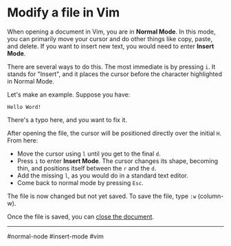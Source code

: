 # Modify a file in Vim

When opening a document in Vim, you are in **Normal Mode**. In this mode, you can primarily move your cursor and do other things like copy, paste, and delete. If you want to insert new text, you would need to enter **Insert Mode**.

There are several ways to do this. The most immediate is by pressing `i`. It stands for "Insert", and it places the cursor before the character highlighted in Normal Mode.

Let's make an example. Suppose you have:

```
Hello Word!
```

There's a typo here, and you want to fix it.

After opening the file, the cursor will be positioned directly over the initial `H`. From here:

- Move the cursor using `l` until you get to the final `d`.
- Press `i` to enter **Insert Mode**. The cursor changes its shape, becoming thin, and positions itself between the `r` and the `d`.
- Add the missing `l`, as you would do in a standard text editor.
- Come back to normal mode by pressing `Esc`.

The file is now changed but not yet saved. To save the file, type `:w` (column-w).

Once the file is saved, you can [close the document](vim-quit.md).

---

#normal-node #insert-mode #vim